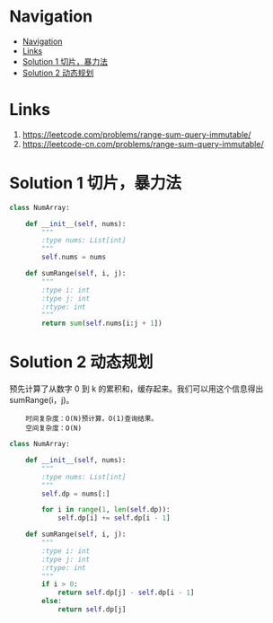 # Navigation
- [Navigation](#navigation)
- [Links](#links)
- [Solution 1 切片，暴力法](#solution-1-%e5%88%87%e7%89%87%e6%9a%b4%e5%8a%9b%e6%b3%95)
- [Solution 2 动态规划](#solution-2-%e5%8a%a8%e6%80%81%e8%a7%84%e5%88%92)

# Links
1. https://leetcode.com/problems/range-sum-query-immutable/
2. https://leetcode-cn.com/problems/range-sum-query-immutable/


# Solution 1 切片，暴力法
```python
class NumArray:

    def __init__(self, nums):
        """
        :type nums: List[int]
        """
        self.nums = nums

    def sumRange(self, i, j):
        """
        :type i: int
        :type j: int
        :rtype: int
        """
        return sum(self.nums[i:j + 1])
```

# Solution 2 动态规划
预先计算了从数字 0 到 k 的累积和，缓存起来。我们可以用这个信息得出 sumRange(i，j)。
```
    时间复杂度：O(N)预计算，O(1)查询结果。
    空间复杂度：O(N)
```
```python
class NumArray:

    def __init__(self, nums):
        """
        :type nums: List[int]
        """
        self.dp = nums[:]

        for i in range(1, len(self.dp)):
            self.dp[i] += self.dp[i - 1]

    def sumRange(self, i, j):
        """
        :type i: int
        :type j: int
        :rtype: int
        """
        if i > 0:
            return self.dp[j] - self.dp[i - 1]
        else:
            return self.dp[j]

```